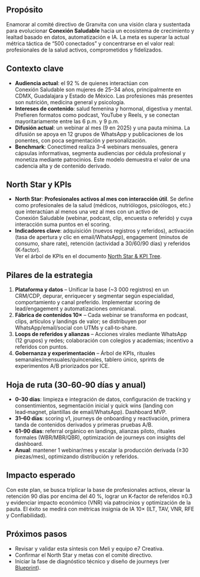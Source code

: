 ## Propósito
Enamorar al comité directivo de Granvita con una visión clara y sustentada para evolucionar **Conexión Saludable** hacia un ecosistema de crecimiento y lealtad basado en datos, automatización e IA. La meta es superar la actual métrica táctica de “500 conectados” y concentrarse en el valor real: profesionales de la salud activos, comprometidos y fidelizados.

## Contexto clave
- **Audiencia actual**: el 92 % de quienes interactúan con Conexión Saludable son mujeres de 25–34 años, principalmente en CDMX, Guadalajara y Estado de México. Las profesiones más presentes son nutrición, medicina general y psicología.
- **Intereses de contenido**: salud femenina y hormonal, digestiva y mental. Prefieren formatos como podcast, YouTube y Reels, y se conectan mayoritariamente entre las 6 p.m. y 9 p.m.
- **Difusión actual**: un webinar al mes (9 en 2025) y una pauta mínima. La difusión se apoya en 12 grupos de WhatsApp y publicaciones de los ponentes, con poca segmentación y personalización.
- **Benchmark**: Conectimed realiza 3–4 webinars mensuales, genera cápsulas informativas, segmenta audiencias por cédula profesional y monetiza mediante patrocinios. Este modelo demuestra el valor de una cadencia alta y de contenido derivado.
## North Star y KPIs
- **North Star**: **Profesionales activos al mes con interacción útil**. Se define como profesionales de la salud (médicos, nutriólogos, psicólogos, etc.) que interactúan al menos una vez al mes con un activo de Conexión Saludable (webinar, podcast, clip, encuesta o referido) y cuya interacción suma puntos en el scoring.
- **Indicadores clave**: adquisición (nuevos registros y referidos), activación (tasa de apertura y clic en email/WhatsApp), engagement (minutos de consumo, share rate), retención (actividad a 30/60/90 días) y referidos (K‑factor).  
  Ver el árbol de KPIs en el documento [North Star & KPI Tree](1.2%20North%20Star%20&%20KPI%20Tree%20–%20Conexión%20Saludable%202026.md).

## Pilares de la estrategia
1. **Plataforma y datos** – Unificar la base (~3 000 registros) en un CRM/CDP, depurar, enriquecer y segmentar según especialidad, comportamiento y canal preferido. Implementar scoring de lead/engagement y automatizaciones omnicanal.
2. **Fábrica de contenidos 10×** – Cada webinar se transforma en podcast, clips, artículos y landings de valor; se distribuyen por WhatsApp/email/social con UTMs y call‑to‑share.
3. **Loops de referidos y alianzas** – Acciones virales mediante WhatsApp (12 grupos) y redes; colaboración con colegios y academias; incentivo a referidos con puntos.
4. **Gobernanza y experimentación** – Árbol de KPIs, rituales semanales/mensuales/quincenales, tablero único, sprints de experimentos A/B priorizados por ICE. 

## Hoja de ruta (30‑60‑90 días y anual)
- **0–30 días**: limpieza e integración de datos, configuración de tracking y consentimientos, segmentación inicial y quick wins (landing con lead‑magnet, plantillas de email/WhatsApp). Dashboard MVP.
- **31–60 días**: scoring v1, journeys de onboarding y reactivación, primera tanda de contenidos derivados y primeras pruebas A/B.
- **61–90 días**: referral orgánico en landings, alianzas piloto, rituales formales (WBR/MBR/QBR), optimización de journeys con insights del dashboard.
- **Anual**: mantener 1 webinar/mes y escalar la producción derivada (≥30 piezas/mes), optimizando distribución y referidos.

## Impacto esperado
Con este plan, se busca triplicar la base de profesionales activos, elevar la retención 90 días por encima del 40 %, lograr un K‑factor de referidos ≥0.3 y evidenciar impacto económico (VNR) vía patrocinios y optimización de la pauta. El éxito se medirá con métricas insignia de IA 10× (ILT, TAV, VNR, RFE y Confiabilidad).

## Próximos pasos
- Revisar y validar esta síntesis con Meli y equipo e7 Creativa.
- Confirmar el North Star y metas con el comité directivo.  
- Iniciar la fase de diagnóstico técnico y diseño de journeys (ver [Blueprint](20%20Blueprint%20de%20Automation,%20CRM%20y%20CDP.md)).
